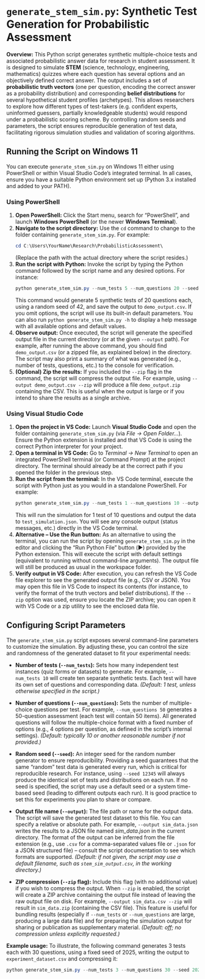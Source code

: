 # `generate_stem_sim.py`: Synthetic Test Generation for Probabilistic Assessment

**Overview:** This Python script generates synthetic multiple-choice tests and associated probabilistic answer data for research in student assessment. It is designed to simulate **STEM** (science, technology, engineering, mathematics) quizzes where each question has several options and an objectively defined correct answer. The output includes a set of **probabilistic truth vectors** (one per question, encoding the correct answer as a probability distribution) and corresponding **belief distributions** for several hypothetical student profiles (archetypes). This allows researchers to explore how different types of test-takers (e.g. confident experts, uninformed guessers, partially knowledgeable students) would respond under a probabilistic scoring scheme. By controlling random seeds and parameters, the script ensures reproducible generation of test data, facilitating rigorous simulation studies and validation of scoring algorithms.

## Running the Script on Windows 11

You can execute `generate_stem_sim.py` on Windows 11 either using PowerShell or within Visual Studio Code’s integrated terminal. In all cases, ensure you have a suitable Python environment set up (Python 3.x installed and added to your PATH).

### Using PowerShell

1. **Open PowerShell:** Click the Start menu, search for “PowerShell”, and launch **Windows PowerShell** (or the newer **Windows Terminal**).  
2. **Navigate to the script directory:** Use the `cd` command to change to the folder containing `generate_stem_sim.py`. For example:  
   ```powershell
   cd C:\Users\YourName\Research\ProbabilisticAssessment\
   ```  
   (Replace the path with the actual directory where the script resides.)  
3. **Run the script with Python:** Invoke the script by typing the Python command followed by the script name and any desired options. For instance:  
   ```powershell
   python generate_stem_sim.py --num_tests 5 --num_questions 20 --seed 42 --output demo_output.csv
   ```  
   This command would generate 5 synthetic tests of 20 questions each, using a random seed of 42, and save the output to `demo_output.csv`. If you omit options, the script will use its built-in default parameters. You can also run `python generate_stem_sim.py -h` to display a help message with all available options and default values.  
4. **Observe output:** Once executed, the script will generate the specified output file in the current directory (or at the given `--output` path). For example, after running the above command, you should find `demo_output.csv` (or a zipped file, as explained below) in the directory. The script may also print a summary of what was generated (e.g., number of tests, questions, etc.) to the console for verification.  
5. **(Optional) Zip the results:** If you included the `--zip` flag in the command, the script will compress the output file. For example, using `--output demo_output.csv --zip` will produce a file `demo_output.zip` containing the CSV. This is useful when the output is large or if you intend to share the results as a single archive.

### Using Visual Studio Code

1. **Open the project in VS Code:** Launch **Visual Studio Code** and open the folder containing `generate_stem_sim.py` (via *File → Open Folder…*). Ensure the Python extension is installed and that VS Code is using the correct Python interpreter for your project.  
2. **Open a terminal in VS Code:** Go to *Terminal → New Terminal* to open an integrated PowerShell terminal (or Command Prompt) at the project directory. The terminal should already be at the correct path if you opened the folder in the previous step.  
3. **Run the script from the terminal:** In the VS Code terminal, execute the script with Python just as you would in a standalone PowerShell. For example:  
   ```powershell
   python generate_stem_sim.py --num_tests 1 --num_questions 10 --output test_simulation.json
   ```  
   This will run the simulation for 1 test of 10 questions and output the data to `test_simulation.json`. You will see any console output (status messages, etc.) directly in the VS Code terminal.  
4. **Alternative – Use the Run button:** As an alternative to using the terminal, you can run the script by opening `generate_stem_sim.py` in the editor and clicking the “Run Python File” button (▶️) provided by the Python extension. This will execute the script with default settings (equivalent to running without command-line arguments). The output file will still be produced as usual in the workspace folder.  
5. **Verify output in VS Code:** After execution, you can refresh the VS Code file explorer to see the generated output file (e.g., CSV or JSON). You may open this file in VS Code to inspect its contents (for instance, to verify the format of the truth vectors and belief distributions). If the `--zip` option was used, ensure you locate the ZIP archive; you can open it with VS Code or a zip utility to see the enclosed data file.

## Configuring Script Parameters

The `generate_stem_sim.py` script exposes several command-line parameters to customize the simulation. By adjusting these, you can control the size and randomness of the generated dataset to fit your experimental needs:

- **Number of tests (`--num_tests`):** Sets how many independent test instances (quiz forms or datasets) to generate. For example, `--num_tests 10` will create ten separate synthetic tests. Each test will have its own set of questions and corresponding data. *(Default: 1 test, unless otherwise specified in the script.)*

- **Number of questions (`--num_questions`):** Sets the number of multiple-choice questions per test. For example, `--num_questions 50` generates a 50-question assessment (each test will contain 50 items). All generated questions will follow the multiple-choice format with a fixed number of options (e.g., 4 options per question, as defined in the script’s internal settings). *(Default: typically 10 or another reasonable number if not provided.)*

- **Random seed (`--seed`):** An integer seed for the random number generator to ensure reproducibility. Providing a seed guarantees that the same “random” test data is generated every run, which is critical for reproducible research. For instance, using `--seed 12345` will always produce the identical set of tests and distributions on each run. If no seed is specified, the script may use a default seed or a system time-based seed (leading to different outputs each run). It is good practice to set this for experiments you plan to share or compare.

- **Output file name (`--output`):** The file path or name for the output data. The script will save the generated test dataset to this file. You can specify a relative or absolute path. For example, `--output sim_data.json` writes the results to a JSON file named *sim_data.json* in the current directory. The format of the output can be inferred from the file extension (e.g., use `.csv` for a comma-separated values file or `.json` for a JSON structured file) – consult the script documentation to see which formats are supported. *(Default: if not given, the script may use a default filename, such as `stem_sim_output.csv`, in the working directory.)*

- **ZIP compression (`--zip` flag):** Include this flag (with no additional value) if you wish to compress the output. When `--zip` is enabled, the script will create a ZIP archive containing the output file instead of leaving the raw output file on disk. For example, `--output sim_data.csv --zip` will result in `sim_data.zip` (containing the CSV file). This feature is useful for bundling results (especially if `--num_tests` or `--num_questions` are large, producing a large data file) and for preparing the simulation output for sharing or publication as supplementary material. *(Default: off; no compression unless explicitly requested.)*

**Example usage:** To illustrate, the following command generates 3 tests each with 30 questions, using a fixed seed of 2025, writing the output to `experiment_dataset.csv` and compressing it:

```powershell
python generate_stem_sim.py --num_tests 3 --num_questions 30 --seed 2025 --output experiment_dataset.csv --zip

